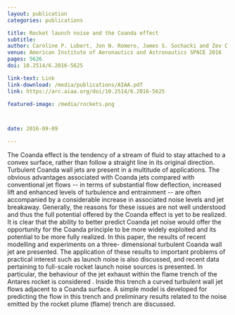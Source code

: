 ```yaml
---
layout: publication
categories: publications

title: Rocket launch noise and the Coanda effect
subtitle: 
author: Caroline P. Lubert, Jon N. Romero, James S. Sochacki and Zev C. Woodstock
venue: American Institute of Aeronautics and Astronautics SPACE 2016
pages: 5626
doi: 10.2514/6.2016-5625

link-text: Link
link-download: /media/publications/AIAA.pdf
link: https://arc.aiaa.org/doi/10.2514/6.2016-5625

featured-image: /media/rockets.png



date: 2016-09-09

---
```


The Coanda effect is the tendency of a stream of fluid to stay attached to a convex surface, rather than follow a straight line in its original direction. Turbulent Coanda wall jets are present in a multitude of applications. The obvious advantages associated with Coanda jets compared with conventional jet flows -- in terms of substantial flow deflection, increased lift and enhanced levels of turbulence and entrainment -- are often accompanied by a considerable increase in associated noise levels and jet breakaway.  Generally, the reasons for these issues are not well understood and thus the full potential offered by the Coanda effect is yet to be realized. It is clear that the ability to better predict Coanda jet noise would offer the opportunity for the Coanda principle to be more widely exploited and its potential to be more fully realized.  In this paper, the results of recent modelling and experiments on a three- dimensional turbulent Coanda wall jet are presented. The application of these results to important problems of practical interest such as launch noise is also discussed, and recent data pertaining to full-scale rocket launch noise sources is presented.  In particular, the behaviour of the jet exhaust within the flame trench of the Antares rocket is considered . Inside this trench a curved turbulent wall jet flows adjacent to a Coanda surface. A simple model is developed for predicting the flow in this trench and preliminary results related to the noise emitted by the rocket plume (flame) trench are discussed.
